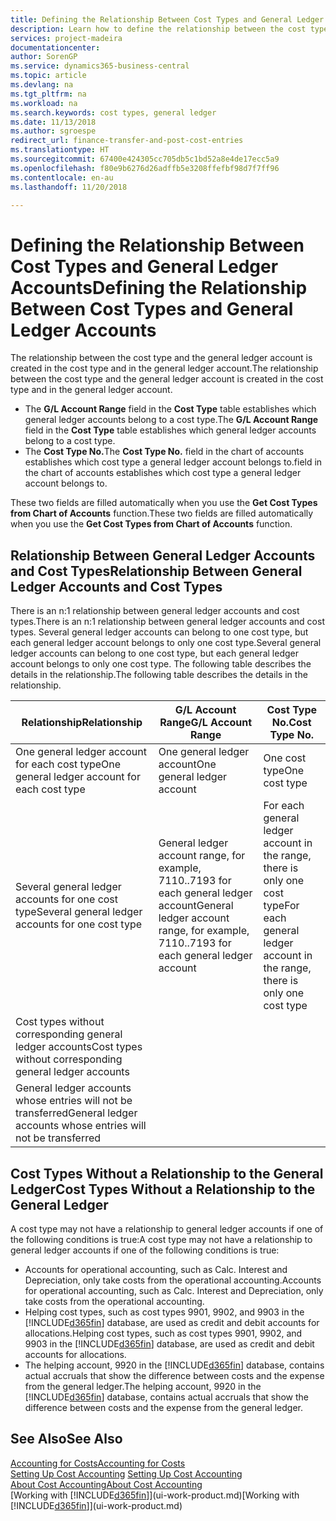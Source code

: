 ```yaml
---
title: Defining the Relationship Between Cost Types and General Ledger Accounts | Microsoft Docs
description: Learn how to define the relationship between the cost type and the general ledger account.
services: project-madeira
documentationcenter: 
author: SorenGP
ms.service: dynamics365-business-central
ms.topic: article
ms.devlang: na
ms.tgt_pltfrm: na
ms.workload: na
ms.search.keywords: cost types, general ledger
ms.date: 11/13/2018
ms.author: sgroespe
redirect_url: finance-transfer-and-post-cost-entries
ms.translationtype: HT
ms.sourcegitcommit: 67400e424305cc705db5c1bd52a8e4de17ecc5a9
ms.openlocfilehash: f80e9b6276d26adffb5e3208ffefbf98d7f7ff96
ms.contentlocale: en-au
ms.lasthandoff: 11/20/2018

---
```

# <a name="defining-the-relationship-between-cost-types-and-general-ledger-accounts"></a><span data-ttu-id="ee59e-103">Defining the Relationship Between Cost Types and General Ledger Accounts</span><span class="sxs-lookup"><span data-stu-id="ee59e-103">Defining the Relationship Between Cost Types and General Ledger Accounts</span></span>
<span data-ttu-id="ee59e-104">The relationship between the cost type and the general ledger account is created in the cost type and in the general ledger account.</span><span class="sxs-lookup"><span data-stu-id="ee59e-104">The relationship between the cost type and the general ledger account is created in the cost type and in the general ledger account.</span></span>  

* <span data-ttu-id="ee59e-105">The **G/L Account Range** field in the **Cost Type** table establishes which general ledger accounts belong to a cost type.</span><span class="sxs-lookup"><span data-stu-id="ee59e-105">The **G/L Account Range** field in the **Cost Type** table establishes which general ledger accounts belong to a cost type.</span></span>  
* <span data-ttu-id="ee59e-106">The **Cost Type No.**</span><span class="sxs-lookup"><span data-stu-id="ee59e-106">The **Cost Type No.**</span></span> <span data-ttu-id="ee59e-107">field in the chart of accounts establishes which cost type a general ledger account belongs to.</span><span class="sxs-lookup"><span data-stu-id="ee59e-107">field in the chart of accounts establishes which cost type a general ledger account belongs to.</span></span>  

<span data-ttu-id="ee59e-108">These two fields are filled automatically when you use the **Get Cost Types from Chart of Accounts** function.</span><span class="sxs-lookup"><span data-stu-id="ee59e-108">These two fields are filled automatically when you use the **Get Cost Types from Chart of Accounts** function.</span></span>  

## <a name="relationship-between-general-ledger-accounts-and-cost-types"></a><span data-ttu-id="ee59e-109">Relationship Between General Ledger Accounts and Cost Types</span><span class="sxs-lookup"><span data-stu-id="ee59e-109">Relationship Between General Ledger Accounts and Cost Types</span></span>  
<span data-ttu-id="ee59e-110">There is an n:1 relationship between general ledger accounts and cost types.</span><span class="sxs-lookup"><span data-stu-id="ee59e-110">There is an n:1 relationship between general ledger accounts and cost types.</span></span> <span data-ttu-id="ee59e-111">Several general ledger accounts can belong to one cost type, but each general ledger account belongs to only one cost type.</span><span class="sxs-lookup"><span data-stu-id="ee59e-111">Several general ledger accounts can belong to one cost type, but each general ledger account belongs to only one cost type.</span></span> <span data-ttu-id="ee59e-112">The following table describes the details in the relationship.</span><span class="sxs-lookup"><span data-stu-id="ee59e-112">The following table describes the details in the relationship.</span></span>  

|<span data-ttu-id="ee59e-113">Relationship</span><span class="sxs-lookup"><span data-stu-id="ee59e-113">Relationship</span></span>|<span data-ttu-id="ee59e-114">**G/L Account Range**</span><span class="sxs-lookup"><span data-stu-id="ee59e-114">**G/L Account Range**</span></span>|<span data-ttu-id="ee59e-115">**Cost Type No.**</span><span class="sxs-lookup"><span data-stu-id="ee59e-115">**Cost Type No.**</span></span>|  
|------------------|------------------------------------------------|-------------------------------------------|  
|<span data-ttu-id="ee59e-116">One general ledger account for each cost type</span><span class="sxs-lookup"><span data-stu-id="ee59e-116">One general ledger account for each cost type</span></span>|<span data-ttu-id="ee59e-117">One general ledger account</span><span class="sxs-lookup"><span data-stu-id="ee59e-117">One general ledger account</span></span>|<span data-ttu-id="ee59e-118">One cost type</span><span class="sxs-lookup"><span data-stu-id="ee59e-118">One cost type</span></span>|  
|<span data-ttu-id="ee59e-119">Several general ledger accounts for one cost type</span><span class="sxs-lookup"><span data-stu-id="ee59e-119">Several general ledger accounts for one cost type</span></span>|<span data-ttu-id="ee59e-120">General ledger account range, for example, 7110..7193 for each general ledger account</span><span class="sxs-lookup"><span data-stu-id="ee59e-120">General ledger account range, for example, 7110..7193 for each general ledger account</span></span>|<span data-ttu-id="ee59e-121">For each general ledger account in the range, there is only one cost type</span><span class="sxs-lookup"><span data-stu-id="ee59e-121">For each general ledger account in the range, there is only one cost type</span></span>|  
|<span data-ttu-id="ee59e-122">Cost types without corresponding general ledger accounts</span><span class="sxs-lookup"><span data-stu-id="ee59e-122">Cost types without corresponding general ledger accounts</span></span>|<Empty>||  
|<span data-ttu-id="ee59e-123">General ledger accounts whose entries will not be transferred</span><span class="sxs-lookup"><span data-stu-id="ee59e-123">General ledger accounts whose entries will not be transferred</span></span>||<Empty>|  

## <a name="cost-types-without-a-relationship-to-the-general-ledger"></a><span data-ttu-id="ee59e-124">Cost Types Without a Relationship to the General Ledger</span><span class="sxs-lookup"><span data-stu-id="ee59e-124">Cost Types Without a Relationship to the General Ledger</span></span>  
<span data-ttu-id="ee59e-125">A cost type may not have a relationship to general ledger accounts if one of the following conditions is true:</span><span class="sxs-lookup"><span data-stu-id="ee59e-125">A cost type may not have a relationship to general ledger accounts if one of the following conditions is true:</span></span>  

* <span data-ttu-id="ee59e-126">Accounts for operational accounting, such as Calc. Interest and Depreciation, only take costs from the operational accounting.</span><span class="sxs-lookup"><span data-stu-id="ee59e-126">Accounts for operational accounting, such as Calc. Interest and Depreciation, only take costs from the operational accounting.</span></span>  
* <span data-ttu-id="ee59e-127">Helping cost types, such as cost types 9901, 9902, and 9903 in the [!INCLUDE[d365fin](includes/d365fin_md.md)] database, are used as credit and debit accounts for allocations.</span><span class="sxs-lookup"><span data-stu-id="ee59e-127">Helping cost types, such as cost types 9901, 9902, and 9903 in the [!INCLUDE[d365fin](includes/d365fin_md.md)] database, are used as credit and debit accounts for allocations.</span></span>  
* <span data-ttu-id="ee59e-128">The helping account, 9920 in the [!INCLUDE[d365fin](includes/d365fin_md.md)] database, contains actual accruals that show the difference between costs and the expense from the general ledger.</span><span class="sxs-lookup"><span data-stu-id="ee59e-128">The helping account, 9920 in the [!INCLUDE[d365fin](includes/d365fin_md.md)] database, contains actual accruals that show the difference between costs and the expense from the general ledger.</span></span>  

## <a name="see-also"></a><span data-ttu-id="ee59e-129">See Also</span><span class="sxs-lookup"><span data-stu-id="ee59e-129">See Also</span></span>  
[<span data-ttu-id="ee59e-130">Accounting for Costs</span><span class="sxs-lookup"><span data-stu-id="ee59e-130">Accounting for Costs</span></span>](finance-manage-cost-accounting.md)  
<span data-ttu-id="ee59e-131">[Setting Up Cost Accounting](finance-set-up-cost-accounting.md) </span><span class="sxs-lookup"><span data-stu-id="ee59e-131">[Setting Up Cost Accounting](finance-set-up-cost-accounting.md) </span></span>  
[<span data-ttu-id="ee59e-132">About Cost Accounting</span><span class="sxs-lookup"><span data-stu-id="ee59e-132">About Cost Accounting</span></span>](finance-about-cost-accounting.md)  
<span data-ttu-id="ee59e-133">[Working with [!INCLUDE[d365fin](includes/d365fin_md.md)]](ui-work-product.md)</span><span class="sxs-lookup"><span data-stu-id="ee59e-133">[Working with [!INCLUDE[d365fin](includes/d365fin_md.md)]](ui-work-product.md)</span></span>

